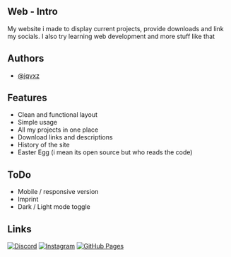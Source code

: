 
## Web - Intro

My website i made to display current projects, provide downloads and link my socials. I also try learning web development and more stuff like that





## Authors

- [@jqvxz](https://github.com/jqvxz)


## Features

- Clean and functional layout
- Simple usage
- All my projects in one place
- Download links and descriptions
- History of the site
- Easter Egg (i mean its open source but who reads the code)

## ToDo

- Mobile / responsive version
- Imprint
- Dark / Light mode toggle


## Links
[![Discord](https://img.shields.io/badge/Discord-%235865F2.svg?&logo=discord&logoColor=white)](https://discord.gg/enf9WY5pPn)
[![Instagram](https://img.shields.io/badge/Instagram-%23E4405F.svg?logo=Instagram&logoColor=white)](https://www.instagram.com/javon.265/)
[![GitHub Pages](https://img.shields.io/badge/GitHub%20Pages-121013?logo=github&logoColor=white)](https://jqvxz.github.io/web/)
